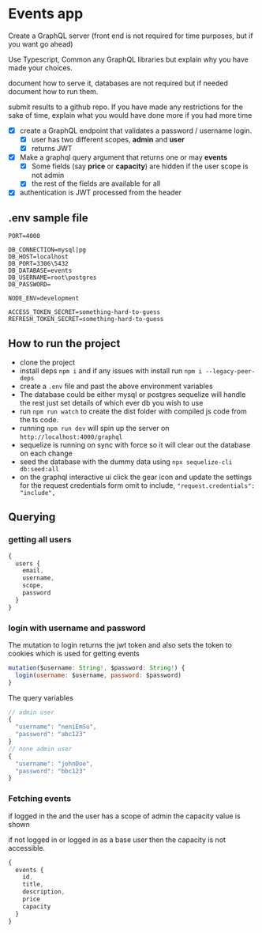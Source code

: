 # Events app

Create a GraphQL server (front end is not required for time purposes, but if you want go ahead)

Use Typescript, Common any GraphQL libraries but explain why you have made your choices.

document how to serve it, databases are not required but if needed document how to run them.

submit results to a github repo. If you have made any restrictions for the sake of time, explain what you would have done more if you had more time

- [x] create a GraphQL endpoint that validates  a password / username login.
  - [x] user has two different scopes, **admin** and **user**
  - [x] returns JWT
- [x] Make a graphql query argument that returns one or may **events**
  - [x] Some fields (say **price** or **capacity**) are hidden if the user scope is not admin
  - [x] the rest of the fields are available for all

- [x] authentication is JWT processed from the header

## .env sample file

```env
PORT=4000

DB_CONNECTION=mysql|pg
DB_HOST=localhost
DB_PORT=3306\5432
DB_DATABASE=events
DB_USERNAME=root\postgres
DB_PASSWORD=

NODE_ENV=development

ACCESS_TOKEN_SECRET=something-hard-to-guess
REFRESH_TOKEN_SECRET=something-hard-to-guess
```

## How to run the project

- clone the project
- install deps `npm i` and if any issues with install run `npm i --legacy-peer-deps`
- create a `.env` file and past the above environment variables
- The database could be either mysql or postgres sequelize will handle the rest just set details of which ever db you wish to use
- run `npm run watch` to create the dist folder with compiled js code from the ts code.
- running `npm run dev` will spin up the server on `http://localhost:4000/graphql`
- sequelize is running on sync with force so it will clear out the database on each change
- seed the database with the dummy data using `npx sequelize-cli db:seed:all`
- on the graphql interactive ui click the gear icon and update the settings for the request credentials form omit to include, `"request.credentials": "include",`

## Querying

### getting all users

```js
{
  users {
    email,
    username,
    scope,
    password
  }
}
```

### login with username and password

The mutation to login returns the jwt token and also sets the token to cookies which is used for getting events

```js
mutation($username: String!, $password: String!) {
  login(username: $username, password: $password)
}
```

The query variables

```js
// admin user
{  
  "username": "neniEmSu",
  "password": "abc123"
}
// none admin user
{  
  "username": "johnDoe",
  "password": "bbc123"
}
```

### Fetching events

if logged in the and the user has a scope of admin the capacity value is shown

if not logged in or logged in as a base user then the capacity is not accessible.

```js
{
  events {
    id,
    title,
    description,
    price
    capacity
  }
}
```
